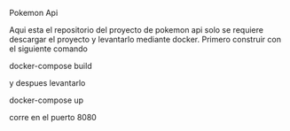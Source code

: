 Pokemon Api

Aqui esta el repositorio del proyecto de pokemon api solo se requiere descargar el proyecto y levantarlo mediante docker. 
Primero construir con el siguiente comando 

docker-compose build

y despues levantarlo 

docker-compose up 

corre en el puerto 8080 
